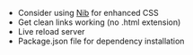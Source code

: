 * Consider using [Nib](http://tj.github.io/nib/) for enhanced CSS
* Get clean links working (no .html extension)
* Live reload server
* Package.json file for dependency installation
